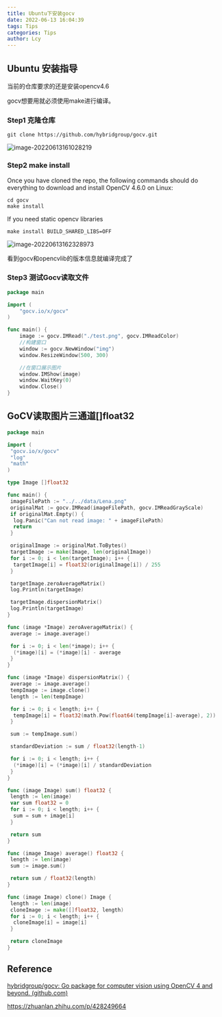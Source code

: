 ```yaml
---
title: Ubuntu下安装gocv
date: 2022-06-13 16:04:39
tags: Tips
categories: Tips
author: Lcy
---
```


## Ubuntu 安装指导

当前的仓库要求的还是安装opencv4.6

gocv想要用就必须使用make进行编译。

### Step1 克隆仓库

```shell
git clone https://github.com/hybridgroup/gocv.git
```

![image-20220613161028219](https://luochengyu.oss-cn-beijing.aliyuncs.com/img/image-20220613161028219.png)

### Step2 make install

Once you have cloned the repo, the following commands should do everything to download and install OpenCV 4.6.0 on Linux:

```shell
cd gocv
make install
```

If you need static opencv libraries

```shell
make install BUILD_SHARED_LIBS=OFF
```

![image-20220613162328973](https://luochengyu.oss-cn-beijing.aliyuncs.com/img/image-20220613162328973.png)

看到gocv和opencvlib的版本信息就编译完成了

### Step3 测试Gocv读取文件

```go
package main

import (
	"gocv.io/x/gocv"
)

func main() {
	image := gocv.IMRead("./test.png", gocv.IMReadColor)
	//构建窗口
	window := gocv.NewWindow("img")
	window.ResizeWindow(500, 300)

	//在窗口展示图片
	window.IMShow(image)
	window.WaitKey(0)
	window.Close()
}
```

## GoCV读取图片三通道[]float32

```go
package main

import (
 "gocv.io/x/gocv"
 "log"
 "math"
)

type Image []float32

func main() {
 imageFilePath := "../../data/Lena.png"
 originalMat := gocv.IMRead(imageFilePath, gocv.IMReadGrayScale)
 if originalMat.Empty() {
  log.Panic("Can not read image: " + imageFilePath)
  return
 }

 originalImage := originalMat.ToBytes()
 targetImage := make(Image, len(originalImage))
 for i := 0; i < len(targetImage); i++ {
  targetImage[i] = float32(originalImage[i]) / 255
 }

 targetImage.zeroAverageMatrix()
 log.Println(targetImage)

 targetImage.dispersionMatrix()
 log.Println(targetImage)
}

func (image *Image) zeroAverageMatrix() {
 average := image.average()

 for i := 0; i < len(*image); i++ {
  (*image)[i] = (*image)[i] - average
 }
}

func (image *Image) dispersionMatrix() {
 average := image.average()
 tempImage := image.clone()
 length := len(tempImage)

 for i := 0; i < length; i++ {
  tempImage[i] = float32(math.Pow(float64(tempImage[i]-average), 2))
 }

 sum := tempImage.sum()

 standardDeviation := sum / float32(length-1)

 for i := 0; i < length; i++ {
  (*image)[i] = (*image)[i] / standardDeviation
 }
}

func (image Image) sum() float32 {
 length := len(image)
 var sum float32 = 0
 for i := 0; i < length; i++ {
  sum = sum + image[i]
 }

 return sum
}

func (image Image) average() float32 {
 length := len(image)
 sum := image.sum()

 return sum / float32(length)
}

func (image Image) clone() Image {
 length := len(image)
 cloneImage := make([]float32, length)
 for i := 0; i < length; i++ {
  cloneImage[i] = image[i]
 }

 return cloneImage
}
```



## Reference 

[hybridgroup/gocv: Go package for computer vision using OpenCV 4 and beyond. (github.com)](https://github.com/hybridgroup/gocv)

https://zhuanlan.zhihu.com/p/428249664
